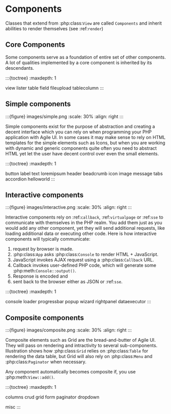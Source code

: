 # Components

Classes that extend from :php:class:`View` are called `Components` and inherit abilities to render themselves (see :ref:`render`)

## Core Components

Some components serve as a foundation of entire set of other components. A lot of qualities implemented by a core component is
inherited by its descendants.

:::{toctree}
:maxdepth: 1

view
lister
table
field
fileupload
tablecolumn
:::

## Simple components

:::{figure} images/simple.png
:scale: 30%
:align: right
:::

Simple components exist for the purpose of abstraction and creating a decent interface which you can rely on when programming your
PHP application with Agile UI. In some cases it may make sense to rely on HTML templates for the simple elements such as Icons,
but when you are working with dynamic and generic components quite often you need to abstract HTML yet let the user have decent
control over even the small elements.

:::{toctree}
:maxdepth: 1

button
label
text
loremipsum
header
beadcrumb
icon
image
message
tabs
accordion
helloworld
:::

## Interactive components

:::{figure} images/interactive.png
:scale: 30%
:align: right
:::

Interactive components rely on :ref:`callback`, :ref:`virtualpage` or :ref:`sse` to communicate with themselves in the PHP realm. You add them
just as you would add any other component, yet they will send additional requests, like loading additional data or executing
other code. Here is how interactive components will typically communicate:

1. request by browser is made.
2. :php:class:`App` asks :php:class:`Console` to render HTML + JavaScript.
3. JavaScript invokes AJAX request using a :php:class:`Callback` URL.
4. Callback invokes user-defined PHP code, which will generate some :php:meth:`Console::output()`.
5. Response is encoded and
6. sent back to the browser either as JSON or :ref:`sse`.

:::{toctree}
:maxdepth: 1

console
loader
progressbar
popup
wizard
rightpanel
dataexecutor
:::

## Composite components

:::{figure} images/composite.png
:scale: 30%
:align: right
:::

Composite elements such as Grid are the bread-and-butter of Agile UI. They will pass on rendering and
intractivity to several sub-components. Illustration shows how :php:class:`Grid` relies on :php:class:`Table` for
rendering the data table, but Grid will also rely on :php:class:`Menu` and :php:class:`Paginator` when necessary.

Any component automatically becomes composite if, you use :php:meth:`View::add()`.

:::{toctree}
:maxdepth: 1

columns
crud
grid
form
paginator
dropdown

misc
:::
